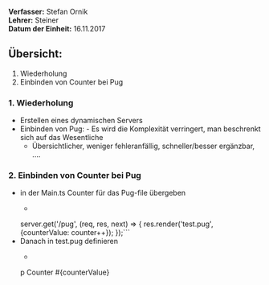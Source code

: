 **Verfasser:** Stefan Ornik   
**Lehrer:** Steiner   
**Datum der Einheit:** 16.11.2017
   
## Übersicht: 

1. Wiederholung
2. Einbinden von Counter bei Pug

### 1. Wiederholung
- Erstellen eines dynamischen Servers
- Einbinden von Pug:
    	- Es wird die Komplexität verringert, man beschrenkt sich auf das Wesentliche
	- Übersichtlicher, weniger fehleranfällig, schneller/besser ergänzbar, ....

### 2. Einbinden von Counter bei Pug
- in der Main.ts Counter für das Pug-file übergeben
	- ```javascript
	server.get('/pug', (req, res, next) => {
    	res.render('test.pug', {counterValue: counter++});
	});```
- Danach in test.pug definieren
	- ```javascript
	p Counter #{counterValue}
	```



